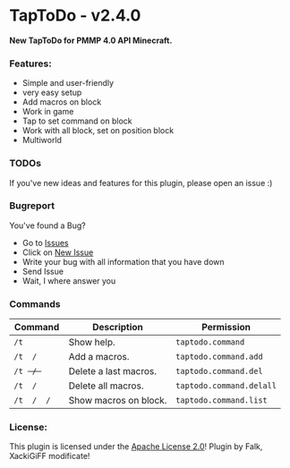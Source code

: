 # TapToDo - v2.4.0
**New TapToDo for PMMP 4.0 API Minecraft.**

### Features:
- Simple and user-friendly
- very easy setup
- Add macros on block
- Work in game
- Tap to set command on block
- Work with all block, set on position block
- Multiworld

### TODOs
If you've new ideas and features for this plugin, please open an issue :)

### Bugreport
You've found a Bug?
- Go to [Issues](https://github.com/XackiGiFF/TapToDo/issues)
- Click on [New Issue](https://github.com/XackiGiFF/TapToDo/issues/new/choose)
- Write your bug with all information that you have down
- Send Issue
- Wait, I where answer you

### Commands
| **Command**                                                                | **Description**                  | **Permission**               |
|----------------------------------------------------------------------------|----------------------------------|------------------------------|
| `/t`                                                                       | Show help.                       | `taptodo.command`            |
| <code>/t <add> / <a> </code>                                               | Add a macros.                    | `taptodo.command.add`        |
| <code>/t <del> / <d></code>                                                | Delete a last macros.            | `taptodo.command.del`        |
| <code>/t <delall> / <da></code>                                            | Delete all macros.               | `taptodo.command.delall`     |
| <code>/t <list> / <ls> / <l> </code>                                       | Show macros on block.            | `taptodo.command.list`       |

### License:
This plugin is licensed under the [Apache License 2.0](/LICENSE)! Plugin by Falk, XackiGiFF modificate!
